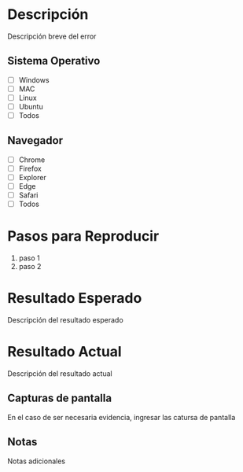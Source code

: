 # Descripción
Descripción breve del error

## Sistema Operativo
- [ ] Windows
- [ ] MAC
- [ ] Linux
- [ ] Ubuntu
- [ ] Todos

## Navegador
- [ ] Chrome
- [ ] Firefox
- [ ] Explorer
- [ ] Edge
- [ ] Safari 
- [ ] Todos

# Pasos para Reproducir
1. paso 1
2. paso 2

# Resultado Esperado
Descripción del resultado esperado

# Resultado Actual
Descripción del resultado actual

## Capturas de pantalla
En el caso de ser necesaria evidencia, ingresar las catursa de pantalla

## Notas
Notas adicionales
